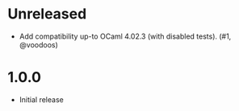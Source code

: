 # Unreleased

- Add compatibility up-to OCaml 4.02.3 (with disabled tests). (#1, @voodoos)

# 1.0.0

- Initial release
